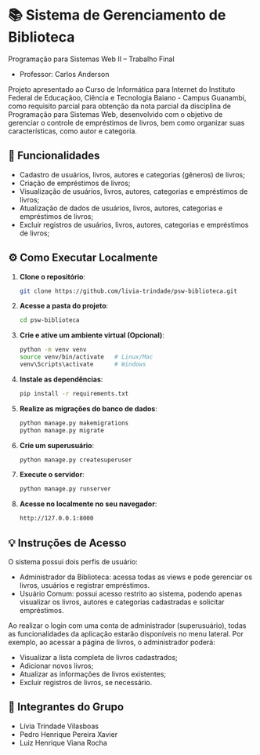 # 📚 Sistema de Gerenciamento de Biblioteca
Programação para Sistemas Web II – Trabalho Final
 - Professor: Carlos Anderson


Projeto apresentado ao Curso de Informática para Internet do Instituto Federal de Educaçãoo, Ciência e Tecnologia Baiano - Campus Guanambi, como requisito parcial para obtenção da nota parcial da disciplina de Programação para Sistemas Web, desenvolvido com o objetivo de gerenciar o controle de empréstimos de livros, bem como organizar suas características, como autor e categoria.

## 🔧 Funcionalidades

- Cadastro de usuários, livros, autores e categorias (gêneros) de livros;
- Criação de empréstimos de livros;
- Visualização de usuários, livros, autores, categorias e empréstimos de livros;
- Atualização de dados de usuários, livros, autores, categorias e empréstimos de livros;
- Excluir registros de usuários, livros, autores, categorias e empréstimos de livros;

## ⚙️ Como Executar Localmente

1. **Clone o repositório**:
   ```bash
   git clone https://github.com/livia-trindade/psw-biblioteca.git
   ```

2. **Acesse a pasta do projeto**:
   ```bash
   cd psw-biblioteca
   ```

3. **Crie e ative um ambiente virtual (Opcional)**:
   ```bash
   python -m venv venv
   source venv/bin/activate   # Linux/Mac
   venv\Scripts\activate      # Windows
   ```

4. **Instale as dependências**:
   ```bash
   pip install -r requirements.txt
   ```

5. **Realize as migrações do banco de dados**:
   ```bash
   python manage.py makemigrations
   python manage.py migrate
   ```

6. **Crie um superusuário**:
   ```bash
   python manage.py createsuperuser
   ```

7. **Execute o servidor**:
   ```bash
   python manage.py runserver
   ```

8. **Acesse no localmente no seu navegador**:
   ```bash
   http://127.0.0.1:8000
   ```

## 💡 Instruções de Acesso

O sistema possui dois perfis de usuário:
 - Administrador da Biblioteca: acessa todas as views e pode gerenciar os livros, usuários e registrar empréstimos.
 - Usuário Comum: possui acesso restrito ao sistema, podendo apenas visualizar os livros, autores e categorias cadastradas e solicitar empréstimos.

Ao realizar o login com uma conta de administrador (superusuário), todas as funcionalidades da aplicação estarão disponíveis no menu lateral.
Por exemplo, ao acessar a página de livros, o administrador poderá:
 - Visualizar a lista completa de livros cadastrados;
 - Adicionar novos livros;
 - Atualizar as informações de livros existentes;
 - Excluir registros de livros, se necessário.


## 👥 Integrantes do Grupo

 - Lívia Trindade Vilasboas
 - Pedro Henrique Pereira Xavier
 - Luiz Henrique Viana Rocha
